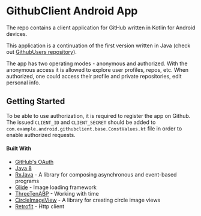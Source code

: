 # GithubClient Android App

The repo contains a client application for GitHub written in Kotlin for Android devices.

This application is a continuation of the first version written in Java (check out [GithubUsers repository](https://github.com/vitols/GithubUsers)).

The app has two operating modes - anonymous and authorized.
With the anonymous access it is allowed to explore user profiles, repos, etc.
When authorized, one could access their profile and private repositories, edit personal info.

## Getting Started

To be able to use authorization, it is required to register the app on Github.
The issued `CLIENT_ID` and `CLIENT_SECRET` should be added to `com.example.android.githubclient.base.ConstValues.kt` file in order to enable authorized requests.

#### Built With

* [GitHub's OAuth](https://docs.github.com/en/developers/apps/building-oauth-apps/authorizing-oauth-apps)
* [Java 8](https://java.com/en/download/)
* [RxJava](https://github.com/ReactiveX/RxJava) - A library for composing asynchronous and event-based programs
* [Glide](https://github.com/bumptech/glide) - Image loading framework
* [ThreeTenABP](https://github.com/JakeWharton/ThreeTenABP) - Working with time
* [CircleImageView](https://github.com/hdodenhof/CircleImageView) - A library for creating circle image views
* [Retrofit](http://square.github.io/retrofit/) - Http client
